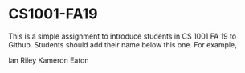 # CS1001-FA19
This is a simple assignment to introduce students in CS 1001 FA 19 to Github.
Students should add their name below this one. For example,

Ian Riley
Kameron Eaton
